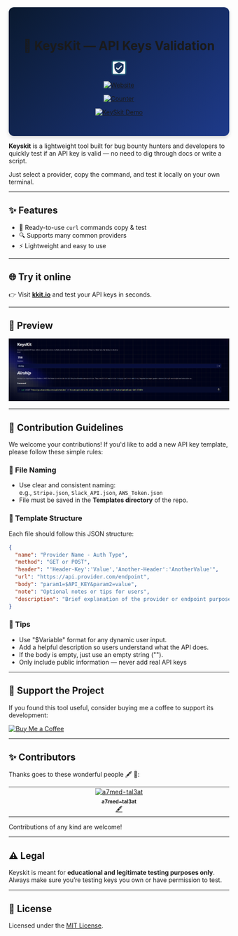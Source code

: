 

<div align="center" style="background: linear-gradient(135deg, #0a192f 0%, #1e3a8a 100%); padding: 2rem; border-radius: 12px; box-shadow: 0 4px 8px rgba(0,0,0,0.15);">
  
# 🔐 KeysKit — API Keys Validation
 <img src="https://raw.githubusercontent.com/MrMax4o4/KeysKit/main/Assets/shield-lock.svg" width="28" style="filter: drop-shadow(0 0 2px #64ffda)">

[![Website](https://img.shields.io/badge/Visit-kkit.io-blue)](https://kkit.io)

[![Counter](https://img.shields.io/badge/dynamic/json?url=https://api.github.com/repos/MrMax4o4/KeysKit/contents/templates&label=ACTIVE%20TEMPLATES%20COUNT&query=%24.length&color=e6f1ff&style=for-the-badge&logo=github&logoColor=e6f1ff&labelColor=1a365d)](https://github.com/MrMax4o4/KeysKit/tree/main/templates)

[![KeySkit Demo](https://readme-typing-svg.demolab.com?font=Fira+Code&weight=600&size=16&duration=3000&pause=1000&color=1a365d&background=0a192f00&width=600&lines=curl-ready+API+checks+for+750%2B+providers;1-liner+verification+for+every+bounty+submission;Stop+wasting+time+on+dead+keys+-+validate+first;No+docs+digging+or+custom+scripts+needed&center=true&vCenter=true)](https://github.com/MrMax4o4/KeySkit)

</div>

**Keyskit** is a lightweight tool built for bug bounty hunters and developers to quickly test if an API key is valid — no need to dig through docs or write a script.

Just select a provider, copy the command, and test it locally on your own terminal.

---

## ✨ Features

- 🧪 Ready-to-use `curl` commands copy & test
- 🔍 Supports many common providers
- ⚡ Lightweight and easy to use

---

## 🌐 Try it online

👉 Visit [**kkit.io**](https://kkit.io) and test your API keys in seconds.

---

## 📸 Preview

![SiteScreenshot](Assets/SiteScreenshot.png "SiteScreenshot")

---

## 🧩 Contribution Guidelines

We welcome your contributions! If you'd like to add a new API key template, please follow these simple rules:

### 📁 File Naming
- Use clear and consistent naming:  
  e.g., `Stripe.json`, `Slack_API.json`, `AWS_Token.json`
- File must be saved in the **Templates directory** of the repo.

### 🔧 Template Structure
Each file should follow this JSON structure:

```json
{
  "name": "Provider Name - Auth Type",
  "method": "GET or POST",
  "header": "'Header-Key':'Value','Another-Header':'AnotherValue'",
  "url": "https://api.provider.com/endpoint",
  "body": "param1=$API_KEY&param2=value",
  "note": "Optional notes or tips for users",
  "description": "Brief explanation of the provider or endpoint purpose"
}
```

### 🧠 Tips
- Use "\$Variable" format for any dynamic user input.
- Add a helpful description so users understand what the API does.
- If the body is empty, just use an empty string ("").
- Only include public information — never add real API keys
---

## 💖 Support the Project

If you found this tool useful, consider buying me a coffee to support its development:

[![Buy Me a Coffee](https://img.shields.io/badge/Buy%20Me%20a%20Coffee-support-orange?logo=buy-me-a-coffee&style=flat-square)](https://www.buymeacoffee.com/kkit)

---

## ✨ Contributors

Thanks goes to these wonderful people 🖋 🔣:

<!-- ALL-CONTRIBUTORS-LIST:START - Do not remove or modify this section -->
<!-- prettier-ignore-start -->
<!-- markdownlint-disable -->
<table>
  <tbody>
    <tr>
      <td align="center" valign="top" width="14.28%"><a href="https://github.com/a7med-tal3at"><img src="https://avatars.githubusercontent.com/u/63285291?v=4?s=100" width="100px;" alt="a7med-tal3at"/><br /><sub><b>a7med-tal3at</b></sub></a><br /><a href="#content-a7med-tal3at" title="Content">🖋</a></td>
    </tr>
  </tbody>
</table>

<!-- markdownlint-restore -->
<!-- prettier-ignore-end -->

<!-- ALL-CONTRIBUTORS-LIST:END -->

Contributions of any kind are welcome!

---
## ⚠️ Legal

Keyskit is meant for **educational and legitimate testing purposes only**. Always make sure you’re testing keys you own or have permission to test.

---

## 📄 License

Licensed under the [MIT License](LICENSE).
